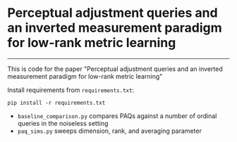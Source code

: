 # Perceptual adjustment queries and an inverted measurement paradigm for low-rank metric learning
---

This is code for the paper "Perceptual adjustment queries and an inverted measurement paradigm for low-rank metric learning"

Install requirements from `requirements.txt`:
```
pip install -r requirements.txt
```

- `baseline_comparison.py` compares PAQs against a number of ordinal queries in the noiseless setting
- `paq_sims.py` sweeps dimension, rank, and averaging parameter

